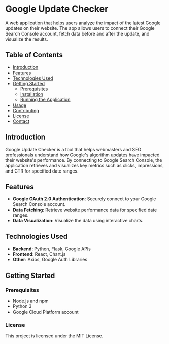 # Google Update Checker

A web application that helps users analyze the impact of the latest Google updates on their website. The app allows users to connect their Google Search Console account, fetch data before and after the update, and visualize the results.

## Table of Contents
- [Introduction](#introduction)
- [Features](#features)
- [Technologies Used](#technologies-used)
- [Getting Started](#getting-started)
  - [Prerequisites](#prerequisites)
  - [Installation](#installation)
  - [Running the Application](#running-the-application)
- [Usage](#usage)
- [Contributing](#contributing)
- [License](#license)
- [Contact](#contact)

## Introduction

Google Update Checker is a tool that helps webmasters and SEO professionals understand how Google's algorithm updates have impacted their website's performance. By connecting to Google Search Console, the application retrieves and visualizes key metrics such as clicks, impressions, and CTR for specified date ranges.

## Features

- **Google OAuth 2.0 Authentication**: Securely connect to your Google Search Console account.
- **Data Fetching**: Retrieve website performance data for specified date ranges.
- **Data Visualization**: Visualize the data using interactive charts.

## Technologies Used

- **Backend**: Python, Flask, Google APIs
- **Frontend**: React, Chart.js
- **Other**: Axios, Google Auth Libraries

## Getting Started

### Prerequisites

- Node.js and npm
- Python 3
- Google Cloud Platform account

### License
This project is licensed under the MIT License.
